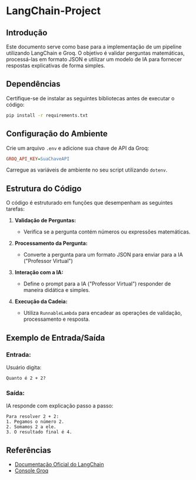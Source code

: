 # LangChain-Project

## Introdução
Este documento serve como base para a implementação de um pipeline utilizando LangChain e Groq. O objetivo é validar perguntas matemáticas, processá-las em formato JSON e utilizar um modelo de IA para fornecer respostas explicativas de forma simples.

## Dependências
Certifique-se de instalar as seguintes bibliotecas antes de executar o código:

```bash
pip install -r requirements.txt
```

## Configuração do Ambiente
Crie um arquivo `.env` e adicione sua chave de API da Groq:

```ini
GROQ_API_KEY=SuaChaveAPI
```

Carregue as variáveis de ambiente no seu script utilizando `dotenv`.

## Estrutura do Código
O código é estruturado em funções que desempenham as seguintes tarefas:

1. **Validação de Perguntas:**
   - Verifica se a pergunta contém números ou expressões matemáticas.

2. **Processamento da Pergunta:**
   - Converte a pergunta para um formato JSON para enviar para a IA ("Professor Virtual")

3. **Interação com a IA:**
   - Define o prompt para a IA ("Professor Virtual") responder de maneira didática e simples.

4. **Execução da Cadeia:**
   - Utiliza `RunnableLambda` para encadear as operações de validação, processamento e resposta.

## Exemplo de Entrada/Saída
### Entrada:
Usuário digita:
```
Quanto é 2 + 2?
```
### Saída:
IA responde com explicação passo a passo:
```
Para resolver 2 + 2:
1. Pegamos o número 2.
2. Somamos 2 a ele.
3. O resultado final é 4.
```

## Referências
- [Documentação Oficial do LangChain](https://python.langchain.com/)
- [Console Groq](https://console.groq.com/docs/text-chat)

